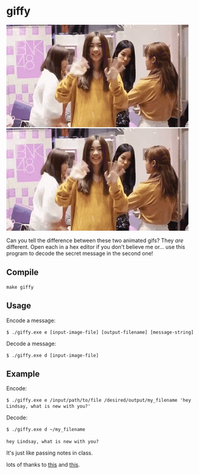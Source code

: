 # giffy
![this pun has a secret](https://github.com/pongsaphak/giffy/blob/master/reallypun.gif)
![this pun fell down](https://github.com/pongsaphak/giffy/blob/master/pun.gif)


Can you tell the difference between these two animated gifs? They *are* different. Open each in a hex editor if you don't believe me or... use this program to decode the secret message in the second one!

Compile
-
```
make giffy
```

Usage
-
  Encode a message:
```
$ ./giffy.exe e [input-image-file] [output-filename] [message-string]
```
  Decode a message:
```
$ ./giffy.exe d [input-image-file]
```

Example
-

  Encode:
```
$ ./giffy.exe e /input/path/to/file /desired/output/my_filename 'hey Lindsay, what is new with you?'
```
  Decode:
```
$ ./giffy.exe d ~/my_filename

hey Lindsay, what is new with you?

```

It's just like passing notes in class.

lots of thanks to [this](http://giflib.sourceforge.net/whatsinagif/bits_and_bytes.html) and [this](http://www.matthewflickinger.com/lab/whatsinagif/bits_and_bytes.asp#global_color_table_block).
